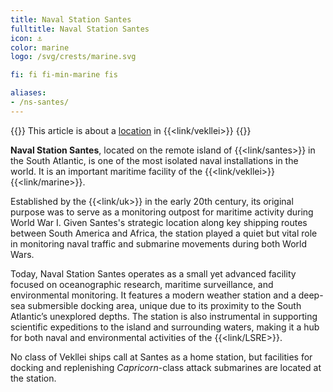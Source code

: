 ```yaml
---
title: Naval Station Santes
fulltitle: Naval Station Santes
icon: ⚓️
color: marine
logo: /svg/crests/marine.svg

fi: fi fi-min-marine fis

aliases:
- /ns-santes/
---
```

{{<note series>}}
 This article is about a [location](/factbook/landscape/places) in {{<link/vekllei>}}
{{</note>}}

**Naval Station Santes**, located on the remote island of {{<link/santes>}} in the South Atlantic, is one of the most isolated naval installations in the world. It is an important maritime facility of the {{<link/vekllei>}} {{<link/marine>}}.

Established by the {{<link/uk>}} in the early 20th century, its original purpose was to serve as a monitoring outpost for maritime activity during World War I. Given Santes's strategic location along key shipping routes between South America and Africa, the station played a quiet but vital role in monitoring naval traffic and submarine movements during both World Wars.

Today, Naval Station Santes operates as a small yet advanced facility focused on oceanographic research, maritime surveillance, and environmental monitoring. It features a modern weather station and a deep-sea submersible docking area, unique due to its proximity to the South Atlantic’s unexplored depths. The station is also instrumental in supporting scientific expeditions to the island and surrounding waters, making it a hub for both naval and environmental activities of the {{<link/LSRE>}}.

No class of Vekllei ships call at Santes as a home station, but facilities for docking and replenishing *Capricorn*-class attack submarines are located at the station.
